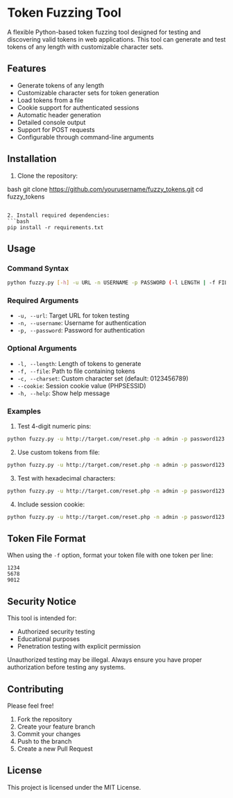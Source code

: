 # Token Fuzzing Tool

A flexible Python-based token fuzzing tool designed for testing and discovering valid tokens in web applications. This tool can generate and test tokens of any length with customizable character sets.

## Features

- Generate tokens of any length
- Customizable character sets for token generation
- Load tokens from a file
- Cookie support for authenticated sessions
- Automatic header generation
- Detailed console output
- Support for POST requests
- Configurable through command-line arguments

## Installation

1. Clone the repository: 

bash
git clone https://github.com/yourusername/fuzzy_tokens.git
cd fuzzy_tokens
```

2. Install required dependencies:
```bash
pip install -r requirements.txt
```

## Usage

### Command Syntax
```bash
python fuzzy.py [-h] -u URL -n USERNAME -p PASSWORD (-l LENGTH | -f FILE) [-c CHARSET] [--cookie COOKIE]
```

### Required Arguments
- `-u, --url`: Target URL for token testing
- `-n, --username`: Username for authentication
- `-p, --password`: Password for authentication

### Optional Arguments
- `-l, --length`: Length of tokens to generate
- `-f, --file`: Path to file containing tokens
- `-c, --charset`: Custom character set (default: 0123456789)
- `--cookie`: Session cookie value (PHPSESSID)
- `-h, --help`: Show help message

### Examples

1. Test 4-digit numeric pins:
```bash
python fuzzy.py -u http://target.com/reset.php -n admin -p password123 -l 4
```

2. Use custom tokens from file:
```bash
python fuzzy.py -u http://target.com/reset.php -n admin -p password123 -f tokens.txt
```

3. Test with hexadecimal characters:
```bash
python fuzzy.py -u http://target.com/reset.php -n admin -p password123 -l 4 -c "0123456789abcdef"
```

4. Include session cookie:
```bash
python fuzzy.py -u http://target.com/reset.php -n admin -p password123 -l 4 --cookie "abc123def456"
```

## Token File Format
When using the `-f` option, format your token file with one token per line:
```text
1234
5678
9012
```

## Security Notice

This tool is intended for:
- Authorized security testing
- Educational purposes
- Penetration testing with explicit permission

Unauthorized testing may be illegal. Always ensure you have proper authorization before testing any systems.

## Contributing

Please feel free!
1. Fork the repository
2. Create your feature branch
3. Commit your changes
4. Push to the branch
5. Create a new Pull Request

## License

This project is licensed under the MIT License.
